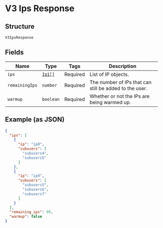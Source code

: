 
# V3 Ips Response

## Structure

`V3IpsResponse`

## Fields

| Name | Type | Tags | Description |
|  --- | --- | --- | --- |
| `ips` | [`Ip1[]`](../../doc/models/ip-1.md) | Required | List of IP objects. |
| `remainingIps` | `number` | Required | The number of IPs that can still be added to the user. |
| `warmup` | `boolean` | Required | Whether or not the IPs are being warmed up. |

## Example (as JSON)

```json
{
  "ips": [
    {
      "ip": "ip8",
      "subusers": [
        "subusers4",
        "subusers5"
      ]
    },
    {
      "ip": "ip9",
      "subusers": [
        "subusers5",
        "subusers6",
        "subusers7"
      ]
    }
  ],
  "remaining_ips": 98,
  "warmup": false
}
```

